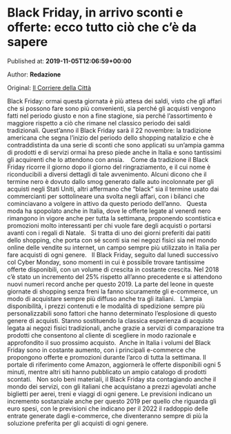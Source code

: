 
# Black Friday, in arrivo sconti e offerte: ecco tutto ciò che c’è da sapere

Published at: **2019-11-05T12:06:59+00:00**

Author: **Redazione**

Original: [Il Corriere della Città](https://www.ilcorrieredellacitta.com/ultime-notizie/black-friday-in-arrivo-sconti-e-offerte-ecco-tutto-cio-che-ce-da-sapere.html)

Black Friday: ormai questa giornata è più attesa dei saldi, visto che gli affari che si possono fare sono più convenienti, sia perché gli acquisti vengono fatti nel periodo giusto e non a fine stagione, sia perché l’assortimento è maggiore rispetto a ciò che rimane nel classico periodo dei saldi tradizionali. Quest’anno il Black Friday sarà il 22 novembre: la tradizione americana che segna l’inizio del periodo dello shopping natalizio e che è contraddistinta da una serie di sconti che sono applicati su un’ampia gamma di prodotti e di servizi ormai ha preso piede anche in Italia e sono tantissimi gli acquirenti che lo attendono con ansia. 
 
Come da tradizione il Black Friday ricorre il giorno dopo il giorno del ringraziamento, e il cui nome è riconducibili a diversi dettagli di tale avvenimento. Alcuni dicono che il termine nero è dovuto dallo smog generato dalle auto incolonnate per gli acquisti negli Stati Uniti, altri affermano che “black” sia il termine usato dai commercianti per sottolineare una svolta negli affari, con i bilanci che cominciavano a volgere in attivo da questo periodo dell’anno.
 
Questa moda ha spopolato anche in Italia, dove le offerte legate al venerdì nero rimangono in vigore anche per tutta la settimana, proponendo scontistica e promozioni molto interessanti per chi vuole fare degli acquisti o portarsi avanti con i regali di Natale.
 
Si tratta di uno dei giorni preferiti dai patiti dello shopping, che porta con sé sconti sia nei negozi fisici sia nel mondo online delle vendite su internet, un campo sempre più utilizzato in Italia per fare acquisti di ogni genere.
 
Il Black Friday, seguito dal lunedì successivo col Cyber Monday, sono momenti in cui è possibile trovare tantissime offerte disponibili, con un volume di crescita in costante crescita. Nel 2018 c’è stato un incremento del 25% rispetto all’anno precedente e si attendono nuovi numeri record anche per questo 2019. La parte del leone in queste giornate di shopping senza freni la fanno sicuramente gli e-commerce, un modo di acquistare sempre più diffuso anche tra gli italiani.
 
L’ampia disponibilità, i prezzi contenuti e le modalità di spedizione sempre più personalizzabili sono fattori che hanno determinato l’esplosione di questo genere di acquisti. Stanno sostituendo la classica esperienza di acquisto legata ai negozi fisici tradizionali, anche grazie a servizi di comparazione tra prodotti che consentono al cliente di scegliere in modo razionale e approfondito il suo prossimo acquisto. 
Anche in Italia i volumi del Black Friday sono in costante aumento, con i principali e-commerce che propongono offerte e promozioni durante l’arco di tutta la settimana. Il portale di riferimento come Amazon, aggiornerà le offerte disponibili ogni 5 minuti, mentre altri siti hanno pubblicato un ampio catalogo di prodotti scontati.
 
Non solo beni materiali, il Black Friday sta contagiando anche il mondo dei servizi, con gli italiani che acquistano a prezzi agevolati anche biglietti per aerei, treni e viaggi di ogni genere. Le previsioni indicano un incremento sostanziale anche per questo 2019 per quello che riguarda gli euro spesi, con le previsioni che indicano per il 2022 il raddoppio delle entrate generate dagli e-commerce, che diventeranno sempre di più la soluzione preferita per gli acquisti di ogni genere. 
